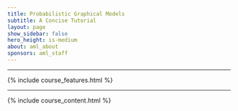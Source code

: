 ```yaml
---
title: Probabilistic Graphical Models
subtitle: A Concise Tutorial
layout: page
show_sidebar: false
hero_height: is-medium
about: aml_about
sponsors: aml_staff
---
```



***

{% include course_features.html %}

***

{% include course_content.html %}
